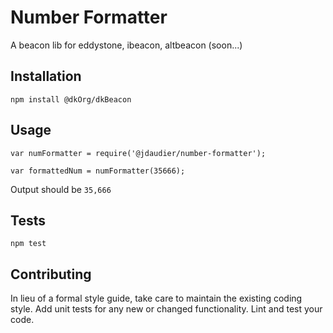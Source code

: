 Number Formatter
=========

A beacon lib for eddystone, ibeacon, altbeacon (soon...)

## Installation

  `npm install @dkOrg/dkBeacon`

## Usage

    var numFormatter = require('@jdaudier/number-formatter');

    var formattedNum = numFormatter(35666);


  Output should be `35,666`


## Tests

  `npm test`

## Contributing

In lieu of a formal style guide, take care to maintain the existing coding style. Add unit tests for any new or changed functionality. Lint and test your code.


